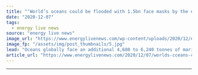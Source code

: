 ```yaml
---
title: "‘World’s oceans could be flooded with 1.5bn face masks by the end of 2020’"
date: "2020-12-07"
tags: 
  - energy live news
source: "energy live news"
image_url: "https://www.energylivenews.com/wp-content/uploads/2020/12/en5z8gqvqaa1ru3_720x412.jpg"
image_fp: "/assets/img/post_thumbnails/5.jpg"
lead: "Oceans globally face an additional 4,680 to 6,240 tonnes of marine plastic pollution, fuelled by the use of single-use PPE"
article_url: "https://www.energylivenews.com/2020/12/07/worlds-cceans-could-be-flooded-with-1-5bn-face-masks-by-the-end-of-2020/"
---
```


---
